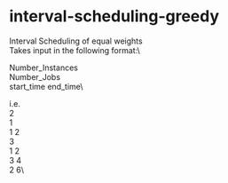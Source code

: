 # interval-scheduling-greedy
Interval Scheduling of equal weights\
Takes input in the following format:\

Number_Instances\
Number_Jobs\
start_time end_time\

i.e.\
2\
1\
1 2\
3\
1 2\
3 4\
2 6\


